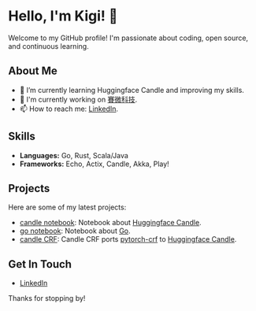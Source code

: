 # Hello, I'm Kigi! 👋

Welcome to my GitHub profile! I'm passionate about coding, open source, and continuous learning.

## About Me

- 🌱 I’m currently learning Huggingface Candle and improving my skills.
- 💼 I'm currently working on [賽微科技](https://www.cyberon.com.tw/).
- 📫 How to reach me: [LinkedIn](https://www.linkedin.com/in/kigichang).

## Skills

- **Languages:** Go, Rust, Scala/Java
- **Frameworks:** Echo, Actix, Candle, Akka, Play!

## Projects

Here are some of my latest projects:

- [candle notebook](https://github.com/kigichang/candle-notebook): Notebook about [Huggingface Candle](https://github.com/huggingface/candle).
- [go notebook](https://github.com/kigichang/go-notebook): Notebook about [Go](https://go.dev/).
- [candle CRF](https://github.com/kigichang/candle-crf): Candle CRF ports [pytorch-crf](https://github.com/kmkurn/pytorch-crf) to [Huggingface Candle](https://github.com/huggingface/candle).

## Get In Touch

- [LinkedIn](https://www.linkedin.com/in/kigichang)

Thanks for stopping by!
